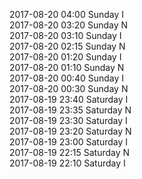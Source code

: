 2017-08-20 04:00 Sunday  I  
2017-08-20 03:20 Sunday  N  
2017-08-20 03:10 Sunday  I  
2017-08-20 02:15 Sunday  N  
2017-08-20 01:20 Sunday  I  
2017-08-20 01:10 Sunday  N  
2017-08-20 00:40 Sunday  I  
2017-08-20 00:30 Sunday  N  
2017-08-19 23:40 Saturday  I  
2017-08-19 23:35 Saturday  N  
2017-08-19 23:30 Saturday  I  
2017-08-19 23:20 Saturday  N  
2017-08-19 23:00 Saturday  I  
2017-08-19 22:15 Saturday  N  
2017-08-19 22:10 Saturday  I  
